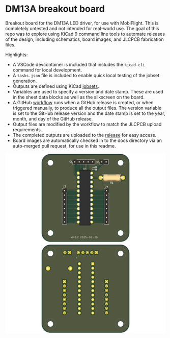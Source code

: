 # DM13A breakout board

Breakout board for the DM13A LED driver, for use with MobiFlight. This is completely untested and not intended for real-world use. The goal of this repo was to explore using KiCad 9 command line tools to automate releases of the design, including schematics, board images, and JLCPCB fabrication files.

Highlights:

* A VSCode devcontainer is included that includes the `kicad-cli` command for local development.
* A `tasks.json` file is included to enable quick local testing of the jobset generation.
* Outputs are defined using KiCad [jobsets](https://docs.kicad.org/9.0/en/kicad/kicad.html#jobsets).
* Variables are used to specify a version and date stamp. These are used in the sheet data blocks as well as the silkscreen on the board.
* A GitHub [workflow](https://github.com/neilenns/dm13a-breakout-board/blob/main/.github/workflows/release.yaml) runs when a GitHub release is created, or when triggered manually, to produce all the output files. The version variable is set to the GitHub release version and the date stamp is set to the year, month, and day of the GitHub release.
* Output files are modified by the workflow to match the JLCPCB upload requirements.
* The completed outputs are uploaded to the [release](https://github.com/neilenns/dm13a-breakout-board/releases) for easy access.
* Board images are automatically checked in to the docs directory via an auto-merged pull request, for use in this readme.

![Front of board](docs/dm13a-breakout-board-top.png)
![Back of board](docs/dm13a-breakout-board-bottom.png)